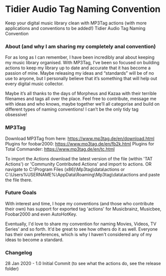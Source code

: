 # Tidier Audio Tag Naming Convention
Keep your digital music library clean with MP3Tag actions (with more applications and conventions to be added!)
Tidier Audio Tag Naming Convention



### About (and why I am sharing my completely anal convention)
For as long as I can remember, I have been incredibly anal about keeping my music library organised. With MP3Tag, I’ve been so focused on building actions to keep my library up to date and accurate that it has become a passion of mine. Maybe releasing my ideas and “standards” will be of no use to anyone, but I personally believe that it’s something that will help out every digital music collector.

Maybe it’s all thanks to the days of Morpheus and Kazaa with their terrible filenames and tags all over the place.
Feel free to contribute, message me with ideas and who knows, maybe together we’ll all categorise and build on different types of naming conventions! I can’t be the only tidy tag obsessive!

### MP3Tag
Download MP3Tag from here: https://www.mp3tag.de/en/download.html
Plugins for foobar2000: https://www.mp3tag.de/en/fb2k.html
Plugins for Total Commander: https://www.mp3tag.de/en/tc.html

To import the Actions download the latest version of the file (within 'TAT Actions') or 'Community Contributed Actions' and import to actions.
OR navigate to C:\Program Files (x86)\Mp3tag\data\actions or C:\Users\%USERNAME%\AppData\Roaming\Mp3tag\data\actions and paste the file there.

### Future Goals
With interest and time, I hope my conventions (and those who contribute their own) has support for exported tag 'actions' for Musicbrainz, Musicbee, Foobar2000 and even AutoHotKey.

Eventually, I'd love to share my convention for naming Movies, Videos, TV Series' and so forth. It'd be great to see how others do it as well. Everyone has their own preferences, which is why I haven't considered any of my ideas to become a standard.

### Changelog
28 Jan 2020 - 1.0 Initial Commit (to see what the actions do, see the release folder)
